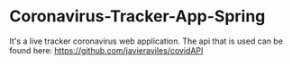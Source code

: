 # Coronavirus-Tracker-App-Spring
It's a live tracker coronavirus web application. The api that is used can be found here: https://github.com/javieraviles/covidAPI
